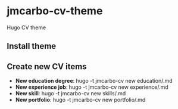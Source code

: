 # jmcarbo-cv-theme
Hugo CV theme

## Install theme

## Create new CV items

* **New education degree**: hugo -t jmcarbo-cv new education/<degree name>.md
* **New experience job**: hugo -t jmcarbo-cv new experience/<job name>.md
* **New skill**: hugo -t jmcarbo-cv new skills/<skill name>.md
* **New portfolio**: hugo -t jmcarbo-cv new portfolio/<portfolio item name>.md

